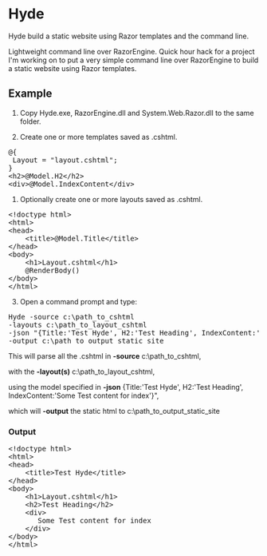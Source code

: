 # Hyde

Hyde build a static website using Razor templates and the command line. 

Lightweight command line over RazorEngine. Quick hour hack for a project I'm working on to put a very simple command line over RazorEngine to build a static website using Razor templates.

## Example

1. Copy Hyde.exe, RazorEngine.dll and System.Web.Razor.dll to the same folder.

1. Create one or more templates saved as .cshtml.
<pre>
@{
 Layout = &quot;layout.cshtml&quot;;
}
&lt;h2&gt;@Model.H2&lt;/h2&gt;
&lt;div&gt;@Model.IndexContent&lt;/div&gt;      
</pre>

1. Optionally create one or more layouts saved as .cshtml.
<pre>
&lt;!doctype html&gt;
&lt;html&gt;
&lt;head&gt;
    &lt;title&gt;@Model.Title&lt;/title&gt;
&lt;/head&gt;
&lt;body&gt;
    &lt;h1&gt;Layout.cshtml&lt;/h1&gt;
    @RenderBody()
&lt;/body&gt;
&lt;/html&gt;
</pre>

3. Open a command prompt and type:
<pre>
Hyde -source c:\path_to_cshtml
-layouts c:\path_to_layout_cshtml
-json "{Title:'Test Hyde', H2:'Test Heading', IndexContent:'Some Test content for index'}"
-output c:\path_to_output_static_site
</pre>

This will parse all the .cshtml in  **-source** c:\path_to_cshtml,

with the **-layout(s)** c:\path_to_layout_cshtml, 

using the model specified in **-json** {Title:'Test Hyde', H2:'Test Heading', IndexContent:'Some Test content for index'}",

which will **-output** the static html to c:\path_to_output_static_site

### Output
<pre>
&lt;!doctype html&gt;
&lt;html&gt;
&lt;head&gt;
    &lt;title&gt;Test Hyde&lt;/title&gt;
&lt;/head&gt;
&lt;body&gt;
    &lt;h1&gt;Layout.cshtml&lt;/h1&gt;    
    &lt;h2&gt;Test Heading&lt;/h2&gt;
    &lt;div&gt;
       Some Test content for index
    &lt;/div&gt;
&lt;/body&gt;
&lt;/html&gt;
</pre>



 
